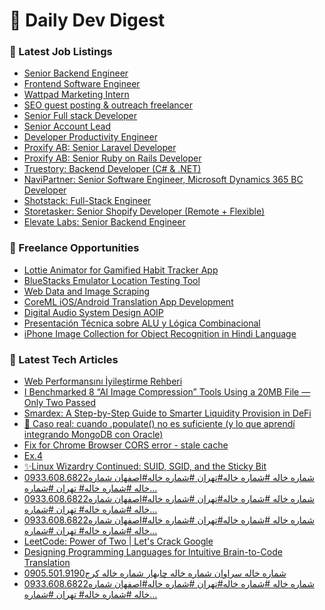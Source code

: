 # 📢 Daily Dev Digest

### 💼 Latest Job Listings
- [Senior Backend Engineer](https://remoteOK.com/remote-jobs/remote-senior-backend-engineer-hockeystack-1093257)
- [Frontend Software Engineer](https://remoteOK.com/remote-jobs/remote-frontend-software-engineer-bitwise-asset-management-1093256)
- [Wattpad Marketing Intern](https://remoteOK.com/remote-jobs/remote-wattpad-marketing-intern-webtoon-entertainment-inc-wattpad-amp-webtoon-family-of-brands-1093255)
- [SEO guest posting & outreach freelancer](https://remoteOK.com/remote-jobs/remote-seo-guest-posting-outreach-freelancer-pagesection-com-1093254)
- [Senior Full stack Developer](https://remoteOK.com/remote-jobs/remote-senior-full-stack-developer-lemon-io-1093252)
- [Senior Account Lead](https://remoteOK.com/remote-jobs/remote-senior-account-lead-sanctuary-computer-1093250)
- [Developer Productivity Engineer](https://remoteOK.com/remote-jobs/remote-developer-productivity-engineer-narwhal-technologies-inc-1093249)
- [Proxify AB: Senior Laravel Developer](https://weworkremotely.com/remote-jobs/proxify-ab-senior-laravel-developer-1)
- [Proxify AB: Senior Ruby on Rails Developer](https://weworkremotely.com/remote-jobs/proxify-ab-senior-ruby-on-rails-developer-1)
- [Truestory: Backend Developer (C# & .NET)](https://weworkremotely.com/remote-jobs/truestory-backend-developer-c-net-1)
- [NaviPartner: Senior Software Engineer, Microsoft Dynamics 365 BC Developer](https://weworkremotely.com/remote-jobs/navipartner-senior-software-engineer-microsoft-dynamics-365-bc-developer)
- [Shotstack: Full-Stack Engineer](https://weworkremotely.com/remote-jobs/shotstack-full-stack-engineer)
- [Storetasker: Senior Shopify Developer (Remote + Flexible)](https://weworkremotely.com/remote-jobs/storetasker-senior-shopify-developer-remote-flexible-3)
- [Elevate Labs: Senior Backend Engineer](https://weworkremotely.com/remote-jobs/elevate-labs-senior-backend-engineer-1)

### 🎯 Freelance Opportunities
- [Lottie Animator for Gamified Habit Tracker App](https://www.freelancer.com/projects/animation/Lottie-Animator-for-Gamified-Habit.html)
- [BlueStacks Emulator Location Testing Tool](https://www.freelancer.com/projects/android/BlueStacks-Emulator-Location-Testing.html)
- [Web Data and Image Scraping](https://www.freelancer.com/projects/data-mining/Web-Data-Image-Scraping.html)
- [CoreML iOS/Android Translation App Development](https://www.freelancer.com/projects/iphone-app-development/CoreML-iOS-Android-Translation-App.html)
- [Digital Audio System Design AOIP](https://www.freelancer.com/projects/electronics/Digital-Audio-System-Design-AOIP.html)
- [Presentaci&oacute;n T&eacute;cnica sobre ALU y L&oacute;gica Combinacional](https://www.freelancer.com/projects/digital-electronics/Presentaci-cnica-sobre-ALU-gica.html)
- [iPhone Image Collection for Object Recognition in Hindi Language](https://www.freelancer.com/projects/iphone-app-development/iPhone-Image-Collection-for-Object.html)

### 📝 Latest Tech Articles
- [Web Performansını İyileştirme Rehberi](https://dev.to/yunus_emremert_1756b71d3/web-performansini-iyilestirme-rehberi-1f2)
- [I Benchmarked 8 “AI Image Compression” Tools Using a 20MB File — Only Two Passed](https://dev.to/engineeredai/i-benchmarked-8-ai-image-compression-tools-using-a-20mb-file-only-two-passed-1hmi)
- [Smardex: A Step-by-Step Guide to Smarter Liquidity Provision in DeFi](https://dev.to/klaret_johnston_02cd7da07/smardex-a-step-by-step-guide-to-smarter-liquidity-provision-in-defi-4i55)
- [🧠 Caso real: cuando .populate() no es suficiente (y lo que aprendí integrando MongoDB con Oracle)](https://dev.to/eduuu_dev/caso-real-cuando-populate-no-es-suficiente-y-lo-que-aprendi-integrando-mongodb-con-oracle-1lbo)
- [Fix for Chrome Browser CORS error - stale cache](https://dev.to/segebee/fix-for-chrome-browser-cors-error-stale-cache-56l7)
- [Ex.4](https://dev.to/syntaxlailaaa/ex4-3jl9)
- [✨Linux Wizardry Continued: SUID, SGID, and the Sticky Bit](https://dev.to/ldwit/linux-wizardry-continued-suid-sgid-and-the-sticky-bit-4b3b)
- [0933.608.6822شماره خاله #شماره خاله#تهران #شماره خاله#اصفهان
شماره خاله #شماره خاله# تهران #شماره…](https://medium.com/@shomare123khall/0933-608-6822%D8%B4%D9%85%D8%A7%D8%B1%D9%87-%D8%AE%D8%A7%D9%84%D9%87-%D8%B4%D9%85%D8%A7%D8%B1%D9%87-%D8%AE%D8%A7%D9%84%D9%87-%D8%AA%D9%87%D8%B1%D8%A7%D9%86-%D8%B4%D9%85%D8%A7%D8%B1%D9%87-%D8%AE%D8%A7%D9%84%D9%87-%D8%A7%D8%B5%D9%81%D9%87%D8%A7%D9%86-%D8%B4%D9%85%D8%A7%D8%B1%D9%87-%D8%AE%D8%A7%D9%84%D9%87-%D8%B4%D9%85%D8%A7%D8%B1%D9%87-%D8%AE%D8%A7%D9%84%D9%87-%D8%AA%D9%87%D8%B1%D8%A7%D9%86-%D8%B4%D9%85%D8%A7%D8%B1%D9%87-1f74f32901a1?source=rss------programming-5)
- [0933.608.6822شماره خاله #شماره خاله#تهران #شماره خاله#اصفهان
شماره خاله #شماره خاله# تهران #شماره…](https://medium.com/@shomare123khall/0933-608-6822%D8%B4%D9%85%D8%A7%D8%B1%D9%87-%D8%AE%D8%A7%D9%84%D9%87-%D8%B4%D9%85%D8%A7%D8%B1%D9%87-%D8%AE%D8%A7%D9%84%D9%87-%D8%AA%D9%87%D8%B1%D8%A7%D9%86-%D8%B4%D9%85%D8%A7%D8%B1%D9%87-%D8%AE%D8%A7%D9%84%D9%87-%D8%A7%D8%B5%D9%81%D9%87%D8%A7%D9%86-%D8%B4%D9%85%D8%A7%D8%B1%D9%87-%D8%AE%D8%A7%D9%84%D9%87-%D8%B4%D9%85%D8%A7%D8%B1%D9%87-%D8%AE%D8%A7%D9%84%D9%87-%D8%AA%D9%87%D8%B1%D8%A7%D9%86-%D8%B4%D9%85%D8%A7%D8%B1%D9%87-fdc3f61f410f?source=rss------programming-5)
- [0933.608.6822شماره خاله #شماره خاله#تهران #شماره خاله#اصفهان
شماره خاله #شماره خاله# تهران #شماره…](https://medium.com/@shomare123khall/0933-608-6822%D8%B4%D9%85%D8%A7%D8%B1%D9%87-%D8%AE%D8%A7%D9%84%D9%87-%D8%B4%D9%85%D8%A7%D8%B1%D9%87-%D8%AE%D8%A7%D9%84%D9%87-%D8%AA%D9%87%D8%B1%D8%A7%D9%86-%D8%B4%D9%85%D8%A7%D8%B1%D9%87-%D8%AE%D8%A7%D9%84%D9%87-%D8%A7%D8%B5%D9%81%D9%87%D8%A7%D9%86-%D8%B4%D9%85%D8%A7%D8%B1%D9%87-%D8%AE%D8%A7%D9%84%D9%87-%D8%B4%D9%85%D8%A7%D8%B1%D9%87-%D8%AE%D8%A7%D9%84%D9%87-%D8%AA%D9%87%D8%B1%D8%A7%D9%86-%D8%B4%D9%85%D8%A7%D8%B1%D9%87-93b4e6270ff3?source=rss------programming-5)
- [LeetCode: Power of Two | Let's Crack Google](https://medium.com/@jaydeepdnai.imscit20/leetcode-power-of-two-lets-crack-google-44d920ea07e4?source=rss------programming-5)
- [Designing Programming Languages for Intuitive Brain-to-Code Translation](https://medium.com/@epicbytecraft/designing-programming-languages-for-intuitive-brain-to-code-translation-892cd86b8f21?source=rss------programming-5)
- [0905.501.9190شماره خاله سراوان شماره خاله چابهار شماره خاله کرج](https://medium.com/@ndjd/0905-501-9190%D8%B4%D9%85%D8%A7%D8%B1%D9%87-%D8%AE%D8%A7%D9%84%D9%87-%D8%B3%D8%B1%D8%A7%D9%88%D8%A7%D9%86-%D8%B4%D9%85%D8%A7%D8%B1%D9%87-%D8%AE%D8%A7%D9%84%D9%87-%DA%86%D8%A7%D8%A8%D9%87%D8%A7%D8%B1-%D8%B4%D9%85%D8%A7%D8%B1%D9%87-%D8%AE%D8%A7%D9%84%D9%87-%DA%A9%D8%B1%D8%AC-53877a138820?source=rss------programming-5)
- [0933.608.6822شماره خاله #شماره خاله#تهران #شماره خاله#اصفهان
شماره خاله #شماره خاله# تهران #شماره…](https://medium.com/@rmzhgan676/0933-608-6822%D8%B4%D9%85%D8%A7%D8%B1%D9%87-%D8%AE%D8%A7%D9%84%D9%87-%D8%B4%D9%85%D8%A7%D8%B1%D9%87-%D8%AE%D8%A7%D9%84%D9%87-%D8%AA%D9%87%D8%B1%D8%A7%D9%86-%D8%B4%D9%85%D8%A7%D8%B1%D9%87-%D8%AE%D8%A7%D9%84%D9%87-%D8%A7%D8%B5%D9%81%D9%87%D8%A7%D9%86-%D8%B4%D9%85%D8%A7%D8%B1%D9%87-%D8%AE%D8%A7%D9%84%D9%87-%D8%B4%D9%85%D8%A7%D8%B1%D9%87-%D8%AE%D8%A7%D9%84%D9%87-%D8%AA%D9%87%D8%B1%D8%A7%D9%86-%D8%B4%D9%85%D8%A7%D8%B1%D9%87-431612afc308?source=rss------programming-5)
